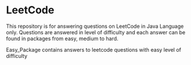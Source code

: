 # LeetCode
This repository is for answering questions on LeetCode in Java Language only. 
Questions are answered in level of difficulty and each answer can be found in packages from easy, medium to hard.

Easy_Package contains answers to leetcode questions with easy level of difficulty
